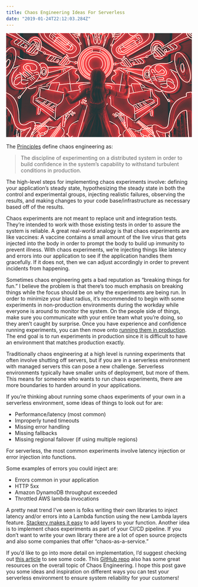 ```yaml
---
title: Chaos Engineering Ideas For Serverless
date: "2019-01-24T22:12:03.284Z"
---
```


![Chaos](./chaos.jpg)

The [Principles](http://principlesofchaos.org/) define chaos engineering as:

> The discipline of experimenting on a distributed system in order to build confidence in the system’s capability to withstand turbulent conditions in production.

The high-level steps for implementing chaos experiments involve: defining your application’s steady state, hypothesizing the steady state in both the control and experimental groups, injecting realistic failures, observing the results, and making changes to your code base/infrastructure as necessary based off of the results.

Chaos experiments are not meant to replace unit and integration tests. They’re intended to work with those existing tests in order to assure the system is reliable. A great real-world analogy is that chaos experiments are like vaccines: A vaccine contains a small amount of the live virus that gets injected into the body in order to prompt the body to build up immunity to prevent illness. With chaos experiments, we’re injecting things like latency and errors into our application to see if the application handles them gracefully. If it does not, then we can adjust accordingly in order to prevent incidents from happening.

Sometimes chaos engineering gets a bad reputation as “breaking things for fun.” I believe the problem is that there’s too much emphasis on breaking things while the focus should be on why the experiments are being run. In order to minimize your blast radius, it’s recommended to begin with some experiments in non-production environments during the workday while everyone is around to monitor the system. On the people side of things, make sure you communicate with your entire team what you’re doing, so they aren’t caught by surprise. Once you have experience and confidence running experiments, you can then move onto [running them in production](https://www.stackery.io/product/deploy/). The end goal is to run experiments in production since it is difficult to have an environment that matches production exactly.

Traditionally chaos engineering at a high level is running experiments that often involve shutting off servers, but if you are in a serverless environment with managed servers this can pose a new challenge. Serverless environments typically have smaller units of deployment, but more of them. This means for someone who wants to run chaos experiments, there are more boundaries to harden around in your applications.

If you’re thinking about running some chaos experiments of your own in a serverless environment, some ideas of things to look out for are:

* Performance/latency (most common)
* Improperly tuned timeouts
* Missing error handling
* Missing fallbacks
* Missing regional failover (if using multiple regions)

For serverless, the most common experiments involve latency injection or error injection into functions.

Some examples of errors you could inject are:

* Errors common in your application
* HTTP 5xx
* Amazon DynamoDB throughput exceeded
* Throttled AWS lambda invocations

A pretty neat trend I’ve seen is folks writing their own libraries to inject latency and/or errors into a Lambda function using the new Lambda layers feature. [Stackery makes it easy](https://docs.stackery.io/docs/api/nodes/Function/#layers) to add layers to your function. Another idea is to implement chaos experiments as part of your CI/CD pipeline. If you don’t want to write your own library there are a lot of open source projects and also some companies that offer “chaos-as-a-service.”

If you’d like to go into more detail on implementation, I’d suggest checking out [this article](https://medium.com/@adhorn/injecting-chaos-to-aws-lambda-functions-using-lambda-layers-2963f996e0ba) to see some code. This [GitHub repo](https://github.com/dastergon/awesome-chaos-engineering) also has some great resources on the overall topic of Chaos Engineering. I hope this post gave you some ideas and inspiration on different ways you can test your serverless environment to ensure system reliability for your customers!
